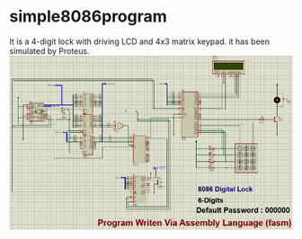 # simple8086program
It is a 4-digit lock with driving LCD and 4x3 matrix keypad. it has been simulated by Proteus.
![Schematic](simple8086.png)
